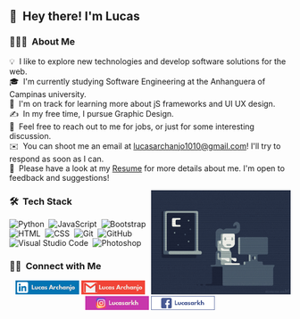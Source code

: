  ## 👋 &nbsp;Hey there! I'm Lucas

<!-- ## 👋 &nbsp;Hey there! I'm Lucas -->

### 👨🏻‍💻 &nbsp;About Me

💡 &nbsp;I like to explore new technologies and develop software solutions for the web.\
🎓 &nbsp;I'm currently studying Software Engineering at the Anhanguera of Campinas university.\
🌱 &nbsp;I'm on track for learning more about jS frameworks and UI UX design.\
✍️ &nbsp;In my free time, I pursue Graphic Design.\
💬 &nbsp;Feel free to reach out to me for jobs, or just for some interesting discussion.\
✉️ &nbsp;You can shoot me an email at lucasarchanjo1010@gmail.com! I'll try to respond as soon as I can.\
📄 &nbsp;Please have a look at my [Resume](https://drive.google.com/file/d/19WE1P5_qmQANgO0LxItkNKcgS9EzcF2_/view?usp=sharing) for more details about me. I'm open to feedback and suggestions!

<img alt="Night Coding" src="https://github.com/Lucasarkh/Lucasarkh/blob/main/assets/img/coding.gif" width="250" align="right"/>

### 🛠 &nbsp;Tech Stack

![Python](https://img.shields.io/badge/-Python-05122A?style=flat&logo=python)&nbsp;
![JavaScript](https://img.shields.io/badge/-JavaScript-05122A?style=flat&logo=javascript)&nbsp;
![Bootstrap](https://img.shields.io/badge/-Bootstrap-05122A?style=flat&logo=bootstrap&logoColor=563D7C)\
![HTML](https://img.shields.io/badge/-HTML-05122A?style=flat&logo=HTML5)&nbsp;
![CSS](https://img.shields.io/badge/-CSS-05122A?style=flat&logo=CSS3&logoColor=1572B6)&nbsp;
![Git](https://img.shields.io/badge/-Git-05122A?style=flat&logo=git)&nbsp;
![GitHub](https://img.shields.io/badge/-GitHub-05122A?style=flat&logo=github)&nbsp;
![Visual Studio Code](https://img.shields.io/badge/-Visual%20Studio%20Code-05122A?style=flat&logo=visual-studio-code&logoColor=007ACC)&nbsp;
![Photoshop](https://img.shields.io/badge/-Photoshop-05122A?style=flat&logo=adobe-photoshop)&nbsp;

### 🤝🏻 &nbsp;Connect with Me

<p align="center">
<a href="https://linkedin.com/in/lucasarkh"><img src="https://github.com/Lucasarkh/Lucasarkh/blob/main/assets/img/linkedin_img.png" height="25"/></a>
<a href="mailto:lucasarchanjo1010@gmail.com"><img src="https://github.com/Lucasarkh/Lucasarkh/blob/main/assets/img/gmail_img.png" height="25"/></a>
<a href="https://instagram.com/lucasarkh"><img src="https://github.com/Lucasarkh/Lucasarkh/blob/main/assets/img/instagram_img.png" height="25"/></a>
<a href="https://facebook.com/lucas.arkh"><img src="https://github.com/Lucasarkh/Lucasarkh/blob/main/assets/img/facebook_img.png" height="25"/></a>
</p>
